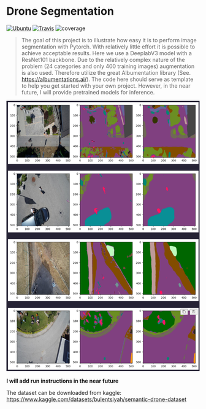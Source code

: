 
# Drone Segmentation
[![Ubuntu](https://github.com/ptheywood/cuda-cmake-github-actions/workflows/Ubuntu/badge.svg)](https://github.com/ptheywood/cuda-cmake-github-actions/actions?query=workflow%3AUbuntu)
[![Travis](https://img.shields.io/badge/language-Python-red.svg)]()
![coverage](https://img.shields.io/badge/coverage-100%25-green)

> The goal of this project is to illustrate how easy it is to perform image segmentation with Pytorch. With relatively little effort it is possible to achieve acceptable results. 
Here we use a DeeplabV3 model with a ResNet101 backbone. Due to the relatively complex nature of the problem (24 categories and only 400 training images) augmentation is also used. Therefore utilize the great Albumentation library (See. https://albumentations.ai/).
The code here should serve as template to help you get started with your own project.
However, in the near future, I will provide pretrained models for inference.

![](performance.png)


**I will add run instructions in the near future**


The dataset can be downloaded from kaggle:
https://www.kaggle.com/datasets/bulentsiyah/semantic-drone-dataset
